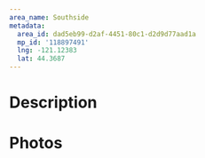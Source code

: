 ```yaml
---
area_name: Southside
metadata:
  area_id: dad5eb99-d2af-4451-80c1-d2d9d77aad1a
  mp_id: '118897491'
  lng: -121.12383
  lat: 44.3687
---
```

# Description

# Photos

